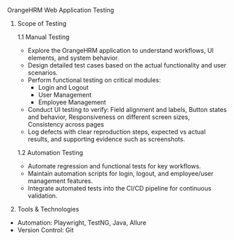 OrangeHRM Web Application Testing

1. Scope of Testing
   
   1.1 Manual Testing
     - Explore the OrangeHRM application to understand workflows, UI elements, and system behavior.
     - Design detailed test cases based on the actual functionality and user scenarios.
     - Perform functional testing on critical modules:
       + Login and Logout
       + User Management
       + Employee Management
     - Conduct UI testing to verify: Field alignment and labels, Button states and behavior, Responsiveness on different screen sizes, Consistency across pages
     - Log defects with clear reproduction steps, expected vs actual results, and supporting evidence such as screenshots.
       
   1.2 Automation Testing
     - Automate regression and functional tests for key workflows.
     - Maintain automation scripts for login, logout, and employee/user management features.
     - Integrate automated tests into the CI/CD pipeline for continuous validation.

2. Tools & Technologies
  - Automation: Playwright, TestNG, Java, Allure
  - Version Control: Git
